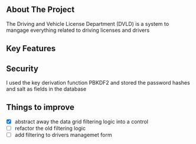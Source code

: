 ## About The Project
The Driving and Vehicle License Department (DVLD) is a system to mangage everything related to driving licenses and drivers


## Key Features



## Security
I used the key derivation function PBKDF2 and stored the password hashes and salt as fields in the database


## Things to improve
- [x] abstract away the data grid filtering logic into a control
- [ ] refactor the old filtering logic
- [ ] add filtering to drivers managemet form